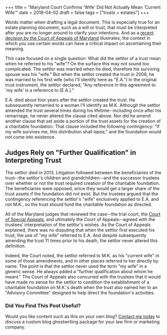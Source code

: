 +++
title = "Maryland Court Confirms 'Wife' Did Not Actually Mean 'Current Wife'"
date = 2018-04-02
draft = false
tags = ["trusts + estates"]
+++

Words matter when drafting a legal document. This is especially true for an estate planning document, such as a will or trust, that must be interpreted after you are no longer around to clarify your intentions. And as a [recent decision by the Court of Appeals of Maryland](https://www.courts.state.md.us/data/opinions/coa/2018/21a17.pdf) illustrates, the context in which you use certain words can have a critical impact on ascertaining their meaning.

This case focused on a single question: What did the settlor of a trust mean when he referred to his "wife"? On the surface this may not sound too complicated. The settlor was married when he died, therefore his surviving spouse was his "wife." But when the settlor created the trust in 2008, he was married to his first wife (who I'll identify here as "E.A.") In the original trust instrument, the settlor declared, "Any reference in this agreement to 'my wife' is a reference to [E.A.]." 

E.A. died about four years after the settlor created the trust. He subsequently remarried to a woman I'll identify as M.K. Although the settlor amended the trust several times during his lifetime--including once after his remarriage, he never altered the clause cited above. Nor did he amend another clause that set aside a portion of the trust assets for the creation of a charitable foundation. That clause included the following contingency: "If my wife survives me, this distribution shall lapse," and the foundation would not come into existence.

## Judges Rely on "Further Qualification" in Interpreting Trust

The settlor died in 2013. Litigation followed between the beneficiaries of the trust--the settlor's children and grandchildren--and the successor trustees over whether or not the trust required creation of the charitable foundation. The beneficiaries were opposed, since they would get a larger share of the trust assets if the foundation did not exist. But the trustees argued that the contingency referencing the settlor's "wife" exclusively applied to E.A. and not M.K., so the trust should fund the charitable foundation as directed. 

All of the Maryland judges that reviewed the case--the trial court, the [Court of Special Appeals](https://scholar.google.com/scholar_case?case=5855598200336958103), and ultimately the Court of Appeals--agreed with the trustees' interpretation of the settlor's wishes. As the Court of Appeals explained, there was no disputing that when the settlor first executed his trust, the use of "my wife" referred to E.A. And despite subsequently amending the trust 11 times prior to his death, the settlor never altered this definition. 

Indeed, the Court noted, the settlor referred to M.K. as his "current wife" in some of those amendments, and in other places referred to her directly by name. The point is that the settlor never used the term "my wife" in a generic sense. He always added a "further qualification about whom he meant." The Court of Appeals also concurred with the trustees that it would have made no sense for the settlor to condition the establishment of a charitable foundation on M.K.'s death when the trust also named her to an "Advisory Committee" designed to help direct the foundation's activities. 

### Did You Find This Post Useful?

Would you like content such as this on your own blog? [Contact me today](https://www.skipoliva.com/contact/) to discuss a custom blog ghostwriting package for your law firm or marketing company.